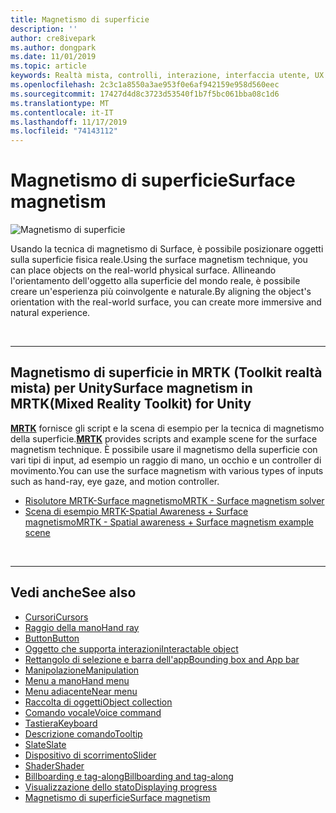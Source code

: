 ```yaml
---
title: Magnetismo di superficie
description: ''
author: cre8ivepark
ms.author: dongpark
ms.date: 11/01/2019
ms.topic: article
keywords: Realtà mista, controlli, interazione, interfaccia utente, UX
ms.openlocfilehash: 2c3c1a8550a3ae953f0e6af942159e958d560eec
ms.sourcegitcommit: 17427d4d8c3723d53540f1b7f5bc061bba08c1d6
ms.translationtype: MT
ms.contentlocale: it-IT
ms.lasthandoff: 11/17/2019
ms.locfileid: "74143112"
---
```

# <a name="surface-magnetism"></a><span data-ttu-id="a769e-103">Magnetismo di superficie</span><span class="sxs-lookup"><span data-stu-id="a769e-103">Surface magnetism</span></span>

![Magnetismo di superficie](images/UX/MRTK_SurfaceMagnetism.gif)

<span data-ttu-id="a769e-105">Usando la tecnica di magnetismo di Surface, è possibile posizionare oggetti sulla superficie fisica reale.</span><span class="sxs-lookup"><span data-stu-id="a769e-105">Using the surface magnetism technique, you can place objects on the real-world physical surface.</span></span> <span data-ttu-id="a769e-106">Allineando l'orientamento dell'oggetto alla superficie del mondo reale, è possibile creare un'esperienza più coinvolgente e naturale.</span><span class="sxs-lookup"><span data-stu-id="a769e-106">By aligning the object's orientation with the real-world surface, you can create more immersive and natural experience.</span></span>

<br>

---

## <a name="surface-magnetism-in-mrtkmixed-reality-toolkit-for-unity"></a><span data-ttu-id="a769e-107">Magnetismo di superficie in MRTK (Toolkit realtà mista) per Unity</span><span class="sxs-lookup"><span data-stu-id="a769e-107">Surface magnetism in MRTK(Mixed Reality Toolkit) for Unity</span></span>
<span data-ttu-id="a769e-108">**[MRTK](https://github.com/Microsoft/MixedRealityToolkit-Unity)** fornisce gli script e la scena di esempio per la tecnica di magnetismo della superficie.</span><span class="sxs-lookup"><span data-stu-id="a769e-108">**[MRTK](https://github.com/Microsoft/MixedRealityToolkit-Unity)** provides scripts and example scene for the surface magnetism technique.</span></span> <span data-ttu-id="a769e-109">È possibile usare il magnetismo della superficie con vari tipi di input, ad esempio un raggio di mano, un occhio e un controller di movimento.</span><span class="sxs-lookup"><span data-stu-id="a769e-109">You can use the surface magnetism with various types of inputs such as hand-ray, eye gaze, and motion controller.</span></span>

* [<span data-ttu-id="a769e-110">Risolutore MRTK-Surface magnetismo</span><span class="sxs-lookup"><span data-stu-id="a769e-110">MRTK - Surface magnetism solver</span></span>](https://microsoft.github.io/MixedRealityToolkit-Unity/Documentation/README_Solver.html#surfacemagnetism)
* [<span data-ttu-id="a769e-111">Scena di esempio MRTK-Spatial Awareness + Surface magnetismo</span><span class="sxs-lookup"><span data-stu-id="a769e-111">MRTK - Spatial awareness + Surface magnetism example scene</span></span>](https://github.com/microsoft/MixedRealityToolkit-Unity/blob/mrtk_development/Assets/MixedRealityToolkit.Examples/Demos/Solvers/Scenes/SurfaceMagnetismSpatialAwarenessExample.unity)


<br>

---

## <a name="see-also"></a><span data-ttu-id="a769e-112">Vedi anche</span><span class="sxs-lookup"><span data-stu-id="a769e-112">See also</span></span>

* [<span data-ttu-id="a769e-113">Cursori</span><span class="sxs-lookup"><span data-stu-id="a769e-113">Cursors</span></span>](cursors.md)
* [<span data-ttu-id="a769e-114">Raggio della mano</span><span class="sxs-lookup"><span data-stu-id="a769e-114">Hand ray</span></span>](point-and-commit.md)
* [<span data-ttu-id="a769e-115">Button</span><span class="sxs-lookup"><span data-stu-id="a769e-115">Button</span></span>](button.md)
* [<span data-ttu-id="a769e-116">Oggetto che supporta interazioni</span><span class="sxs-lookup"><span data-stu-id="a769e-116">Interactable object</span></span>](interactable-object.md)
* [<span data-ttu-id="a769e-117">Rettangolo di selezione e barra dell'app</span><span class="sxs-lookup"><span data-stu-id="a769e-117">Bounding box and App bar</span></span>](app-bar-and-bounding-box.md)
* [<span data-ttu-id="a769e-118">Manipolazione</span><span class="sxs-lookup"><span data-stu-id="a769e-118">Manipulation</span></span>](direct-manipulation.md)
* [<span data-ttu-id="a769e-119">Menu a mano</span><span class="sxs-lookup"><span data-stu-id="a769e-119">Hand menu</span></span>](hand-menu.md)
* [<span data-ttu-id="a769e-120">Menu adiacente</span><span class="sxs-lookup"><span data-stu-id="a769e-120">Near menu</span></span>](near-menu.md)
* [<span data-ttu-id="a769e-121">Raccolta di oggetti</span><span class="sxs-lookup"><span data-stu-id="a769e-121">Object collection</span></span>](object-collection.md)
* [<span data-ttu-id="a769e-122">Comando vocale</span><span class="sxs-lookup"><span data-stu-id="a769e-122">Voice command</span></span>](voice-input.md)
* [<span data-ttu-id="a769e-123">Tastiera</span><span class="sxs-lookup"><span data-stu-id="a769e-123">Keyboard</span></span>](keyboard.md)
* [<span data-ttu-id="a769e-124">Descrizione comando</span><span class="sxs-lookup"><span data-stu-id="a769e-124">Tooltip</span></span>](tooltip.md)
* [<span data-ttu-id="a769e-125">Slate</span><span class="sxs-lookup"><span data-stu-id="a769e-125">Slate</span></span>](slate.md)
* [<span data-ttu-id="a769e-126">Dispositivo di scorrimento</span><span class="sxs-lookup"><span data-stu-id="a769e-126">Slider</span></span>](slider.md)
* [<span data-ttu-id="a769e-127">Shader</span><span class="sxs-lookup"><span data-stu-id="a769e-127">Shader</span></span>](shader.md)
* [<span data-ttu-id="a769e-128">Billboarding e tag-along</span><span class="sxs-lookup"><span data-stu-id="a769e-128">Billboarding and tag-along</span></span>](billboarding-and-tag-along.md)
* [<span data-ttu-id="a769e-129">Visualizzazione dello stato</span><span class="sxs-lookup"><span data-stu-id="a769e-129">Displaying progress</span></span>](progress.md)
* [<span data-ttu-id="a769e-130">Magnetismo di superficie</span><span class="sxs-lookup"><span data-stu-id="a769e-130">Surface magnetism</span></span>](surface-magnetism.md)
